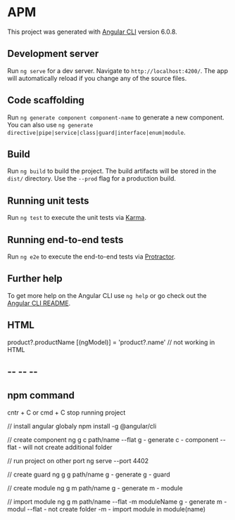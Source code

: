 # APM

This project was generated with [Angular CLI](https://github.com/angular/angular-cli) version 6.0.8.

## Development server

Run `ng serve` for a dev server. Navigate to `http://localhost:4200/`. The app will automatically reload if you change any of the source files.

## Code scaffolding

Run `ng generate component component-name` to generate a new component. You can also use `ng generate directive|pipe|service|class|guard|interface|enum|module`.

## Build

Run `ng build` to build the project. The build artifacts will be stored in the `dist/` directory. Use the `--prod` flag for a production build.

## Running unit tests

Run `ng test` to execute the unit tests via [Karma](https://karma-runner.github.io).

## Running end-to-end tests

Run `ng e2e` to execute the end-to-end tests via [Protractor](http://www.protractortest.org/).

## Further help

To get more help on the Angular CLI use `ng help` or go check out the [Angular CLI README](https://github.com/angular/angular-cli/blob/master/README.md).


## HTML
product?.productName
[(ngModel)] = 'product?.name' // not working in HTML

## -- -- --
## npm command

cntr + C or cmd + C stop running project 

// install angular globaly
npm install -g @angular/cli

// create component 
ng g c path/name --flat 
g - generate 
c - component 
--flat - will not create additional folder

// run project on other port
ng serve --port 4402 

// create guard
ng g g path/name
g - generate 
g - guard

// create module
ng g m path/name
g - generate
m - module

// import module
ng g m path/name --flat -m moduleName
g - generate
m - modul
--flat - not create folder
-m - import module in module(name)


